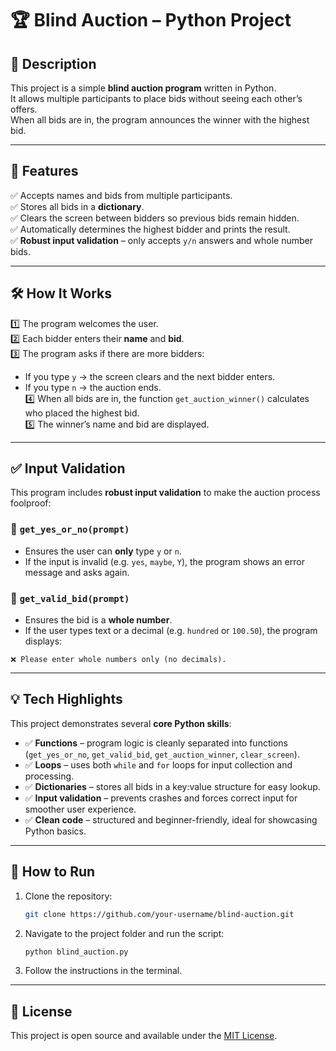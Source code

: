 # 🏆 Blind Auction – Python Project

## 📖 Description
This project is a simple **blind auction program** written in Python.  
It allows multiple participants to place bids without seeing each other’s offers.  
When all bids are in, the program announces the winner with the highest bid.

---

## 🎯 Features
✅ Accepts names and bids from multiple participants.  
✅ Stores all bids in a **dictionary**.  
✅ Clears the screen between bidders so previous bids remain hidden.  
✅ Automatically determines the highest bidder and prints the result.  
✅ **Robust input validation** – only accepts `y/n` answers and whole number bids.

---

## 🛠 How It Works
1️⃣ The program welcomes the user.  
2️⃣ Each bidder enters their **name** and **bid**.  
3️⃣ The program asks if there are more bidders:  
   - If you type `y` → the screen clears and the next bidder enters.  
   - If you type `n` → the auction ends.  
4️⃣ When all bids are in, the function `get_auction_winner()` calculates who placed the highest bid.  
5️⃣ The winner’s name and bid are displayed.

---

## ✅ Input Validation
This program includes **robust input validation** to make the auction process foolproof:

### 🔹 `get_yes_or_no(prompt)`
- Ensures the user can **only** type `y` or `n`.
- If the input is invalid (e.g. `yes`, `maybe`, `Y`), the program shows an error message and asks again.

### 🔹 `get_valid_bid(prompt)`
- Ensures the bid is a **whole number**.
- If the user types text or a decimal (e.g. `hundred` or `100.50`), the program displays:

```
❌ Please enter whole numbers only (no decimals).
```

---

## 💡 Tech Highlights
This project demonstrates several **core Python skills**:

- ✅ **Functions** – program logic is cleanly separated into functions (`get_yes_or_no`, `get_valid_bid`, `get_auction_winner`, `clear_screen`).  
- ✅ **Loops** – uses both `while` and `for` loops for input collection and processing.  
- ✅ **Dictionaries** – stores all bids in a key:value structure for easy lookup.  
- ✅ **Input validation** – prevents crashes and forces correct input for smoother user experience.  
- ✅ **Clean code** – structured and beginner-friendly, ideal for showcasing Python basics.

---

## 🚀 How to Run
1. Clone the repository:  
   ```bash
   git clone https://github.com/your-username/blind-auction.git
   ```
2. Navigate to the project folder and run the script:  
   ```bash
   python blind_auction.py
   ```
3. Follow the instructions in the terminal.

---

## 📜 License
This project is open source and available under the [MIT License](LICENSE).

